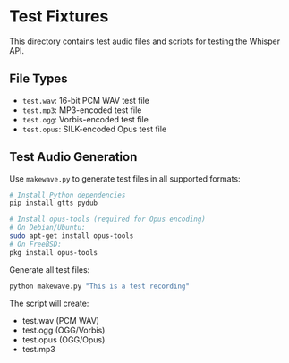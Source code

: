 # Test Fixtures

This directory contains test audio files and scripts for testing the Whisper API.

## File Types

- `test.wav`: 16-bit PCM WAV test file
- `test.mp3`: MP3-encoded test file
- `test.ogg`: Vorbis-encoded test file
- `test.opus`: SILK-encoded Opus test file

## Test Audio Generation

Use `makewave.py` to generate test files in all supported formats:
```bash
# Install Python dependencies
pip install gtts pydub

# Install opus-tools (required for Opus encoding)
# On Debian/Ubuntu:
sudo apt-get install opus-tools
# On FreeBSD:
pkg install opus-tools
```

Generate all test files:
```bash
python makewave.py "This is a test recording"
```

The script will create:
- test.wav (PCM WAV)
- test.ogg (OGG/Vorbis)
- test.opus (OGG/Opus)
- test.mp3